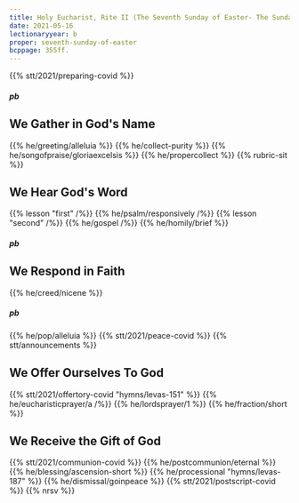```yaml
---
title: Holy Eucharist, Rite II (The Seventh Sunday of Easter- The Sunday after Ascension Day)
date: 2021-05-16
lectionaryyear: b
proper: seventh-sunday-of-easter
bcppage: 355ff.
---
```

{{% stt/2021/preparing-covid %}}
##### pb
## We Gather in God's Name
{{% he/greeting/alleluia %}}
{{% he/collect-purity %}}
{{% he/songofpraise/gloriaexcelsis %}}
{{% he/propercollect %}}
{{% rubric-sit %}}

## We Hear God's Word
{{% lesson "first" /%}}
{{% he/psalm/responsively /%}}
{{% lesson "second" /%}}
{{% he/gospel /%}}
{{% he/homily/brief %}}

##### pb
## We Respond in Faith
{{% he/creed/nicene %}}
##### pb
{{% he/pop/alleluia %}}
{{% stt/2021/peace-covid %}}
{{% stt/announcements %}}

## We Offer Ourselves To God
{{% stt/2021/offertory-covid "hymns/levas-151" %}}
{{% he/eucharisticprayer/a /%}}
{{% he/lordsprayer/1 %}}
{{% he/fraction/short %}}

## We Receive the Gift of God
{{% stt/2021/communion-covid %}}
{{% he/postcommunion/eternal %}}
{{% he/blessing/ascension-short %}}
{{% he/processional "hymns/levas-187" %}}
{{% he/dismissal/goinpeace %}}
{{% stt/2021/postscript-covid %}}
{{% nrsv %}}
